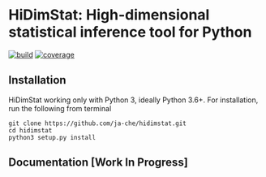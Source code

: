 # HiDimStat: High-dimensional statistical inference tool for Python
[![build][TravisCI]][travis]  [![coverage][CodeCov]][cov]

## Installation 

HiDimStat working only with Python 3, ideally Python 3.6+. For installation,
run the following from terminal

```
git clone https://github.com/ja-che/hidimstat.git
cd hidimstat
python3 setup.py install
```

## Documentation [Work In Progress]



[TravisCI]: https://travis-ci.com/ja-che/hidimstat.svg?branch=master "travisCI status"
[travis]: https://travis-ci.com/ja-che/hidimstat

[CodeCov]: https://codecov.io/gh/ja-che/hidimstat/branch/master/graph/badge.svg "CodeCov status"
[cov]: https://codecov.io/gh/ja-che/hidimstat
